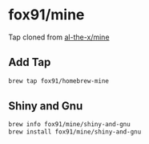 # fox91/mine

Tap cloned from [al-the-x/mine](https://github.com/al-the-x/homebrew-mine)

## Add Tap

```bash
brew tap fox91/homebrew-mine
```

## Shiny and Gnu

```bash
brew info fox91/mine/shiny-and-gnu
brew install fox91/mine/shiny-and-gnu
```
